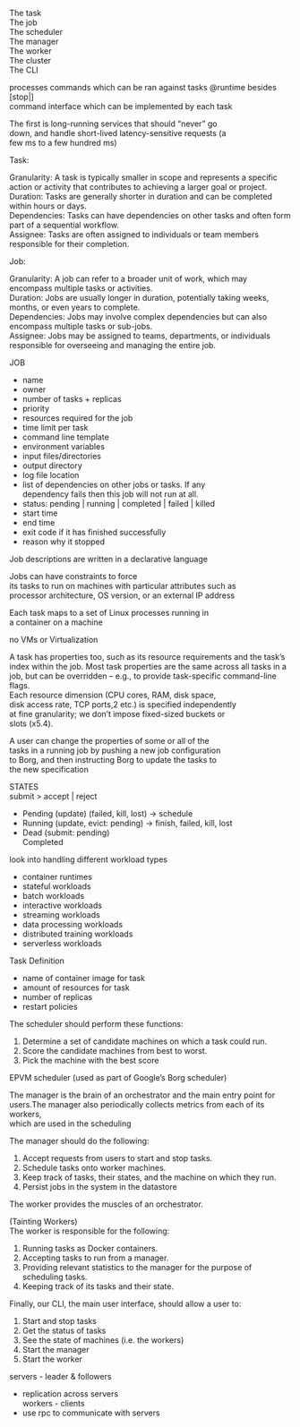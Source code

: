 The task  
The job  
The scheduler  
The manager  
The worker  
The cluster  
The CLI

processes commands which can be ran against tasks @runtime besides \[stop|\]  
command interface which can be implemented by each task

The first is long-running services that should “never” go  
down, and handle short-lived latency-sensitive requests (a  
few ms to a few hundred ms)

Task:

Granularity: A task is typically smaller in scope and represents a specific action or activity that contributes to achieving a larger goal or project.  
Duration: Tasks are generally shorter in duration and can be completed within hours or days.  
Dependencies: Tasks can have dependencies on other tasks and often form part of a sequential workflow.  
Assignee: Tasks are often assigned to individuals or team members responsible for their completion.

Job:

Granularity: A job can refer to a broader unit of work, which may encompass multiple tasks or activities.  
Duration: Jobs are usually longer in duration, potentially taking weeks, months, or even years to complete.  
Dependencies: Jobs may involve complex dependencies but can also encompass multiple tasks or sub-jobs.  
Assignee: Jobs may be assigned to teams, departments, or individuals responsible for overseeing and managing the entire job.

JOB

- name
- owner
- number of tasks + replicas
- priority
- resources required for the job
- time limit per task
- command line template
- environment variables
- input files/directories
- output directory
- log file location
- list of dependencies on other jobs or tasks. If any  
  dependency fails then this job will not run at all.
- status: pending | running | completed | failed | killed
- start time
- end time
- exit code if it has finished successfully
- reason why it stopped

Job descriptions are written in a declarative language

Jobs can have constraints to force  
its tasks to run on machines with particular attributes such as  
processor architecture, OS version, or an external IP address

Each task maps to a set of Linux processes running in  
a container on a machine

no VMs or Virtualization

A task has properties too, such as its resource requirements and the task’s index within the job. Most task properties are the same across all tasks in a job, but can be overridden – e.g., to provide task-specific command-line flags.  
Each resource dimension (CPU cores, RAM, disk space,  
disk access rate, TCP ports,2 etc.) is specified independently  
at fine granularity; we don’t impose fixed-sized buckets or  
slots (x5.4).

A user can change the properties of some or all of the  
tasks in a running job by pushing a new job configuration  
to Borg, and then instructing Borg to update the tasks to  
the new specification

STATES  
submit > accept | reject

- Pending (update) (failed, kill, lost) -> schedule
- Running (update, evict: pending) -> finish, failed, kill, lost
- Dead (submit: pending)  
  Completed

look into handling different workload types

- container runtimes
- stateful workloads
- batch workloads
- interactive workloads
- streaming workloads
- data processing workloads
- distributed training workloads
- serverless workloads

Task Definition

- name of container image for task
- amount of resources for task
- number of replicas
- restart policies

The scheduler should perform these functions:

1.  Determine a set of candidate machines on which a task could run.
2.  Score the candidate machines from best to worst.
3.  Pick the machine with the best score

EPVM scheduler (used as part of Google’s Borg scheduler)

The manager is the brain of an orchestrator and the main entry point for  
users.The manager also periodically collects metrics from each of its workers,  
which are used in the scheduling

The manager should do the following:

1.  Accept requests from users to start and stop tasks.
2.  Schedule tasks onto worker machines.
3.  Keep track of tasks, their states, and the machine on which they run.
4.  Persist jobs in the system in the datastore

The worker provides the muscles of an orchestrator.

(Tainting Workers)  
The worker is responsible for the following:

1.  Running tasks as Docker containers.
2.  Accepting tasks to run from a manager.
3.  Providing relevant statistics to the manager for the purpose of  
    scheduling tasks.
4.  Keeping track of its tasks and their state.

Finally, our CLI, the main user interface, should allow a user to:

1.  Start and stop tasks
2.  Get the status of tasks
3.  See the state of machines (i.e. the workers)
4.  Start the manager
5.  Start the worker

servers - leader & followers

- replication across servers  
  workers - clients
- use rpc to communicate with servers
